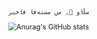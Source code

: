 
                                                                          سڵاو 👋, من مستەفا فاخیر                                                                                 


![Anurag's GitHub stats](https://github-readme-stats.vercel.app/api?username=anuraghazra&hide=contribs,prs)
